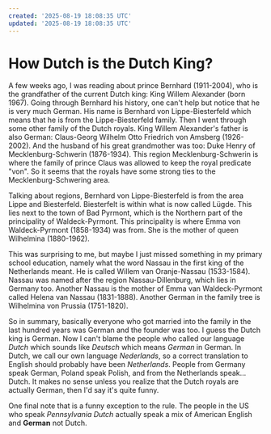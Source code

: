 ```yaml
---
created: '2025-08-19 18:08:35 UTC'
updated: '2025-08-19 18:08:35 UTC'
---
```


# How Dutch is the Dutch King?

A few weeks ago, I was reading about prince Bernhard (1911-2004), who is the grandfather of the current Dutch king: King Willem Alexander (born 1967).
Going through Bernhard his history, one can't help but notice that he is very much German.
His name is Bernhard von Lippe-Biesterfeld which means that he is from the Lippe-Biesterfeld family.
Then I went through some other family of the Dutch royals.
King Willem Alexander's father is also German:
Claus-Georg Wilhelm Otto Friedrich von Amsberg (1926-2002).
And the husband of his great grandmother was too: Duke Henry of Mecklenburg-Schwerin (1876-1934).
This region Mecklenburg-Schwerin is where the family of prince Claus was allowed to keep the royal predicate "von".
So it seems that the royals have some strong ties to the Mecklenburg-Schwering area.

Talking about regions, Bernhard von Lippe-Biesterfeld is from the area Lippe and Biesterfeld.
Biesterfelt is within what is now called Lügde.
This lies next to the town of Bad Pyrmont, which is the Northern part of the principality of Waldeck-Pyrmont.
This principality is where Emma von Waldeck-Pyrmont (1858-1934) was from.
She is the mother of queen Wilhelmina (1880-1962).

This was surprising to me, but maybe I just missed something in my primary school education, namely what the word Nassau in the first king of the Netherlands meant.
He is called Willem van Oranje-Nassau (1533-1584).
Nassau was named after the region Nassau-Dillenburg, which lies in Germany too.
Another Nassau is the mother of Emma van Waldeck-Pyrmont called Helena van Nassau (1831-1888).
Another German in the family tree is Wilhelmina von Prussia (1751-1820).

So in summary, basically everyone who got married into the family in the last hundred years was German and the founder was too.
I guess the Dutch king is German.
Now I can't blame the people who called our language _Dutch_ which sounds like _Deutsch_ which means _German_ in German.
In Dutch, we call our own language _Nederlands_, so a correct translation to English should probably have been _Netherlands_.
People from Germany speak German, Poland speak Polish, and from the Netherlands speak... Dutch.
It makes no sense unless you realize that the Dutch royals are actually German, then I'd say it's quite funny.

One final note that is a funny exception to the rule.
The people in the US who speak _Pennsylvania Dutch_ actually speak a mix of American English and **German** not Dutch.

